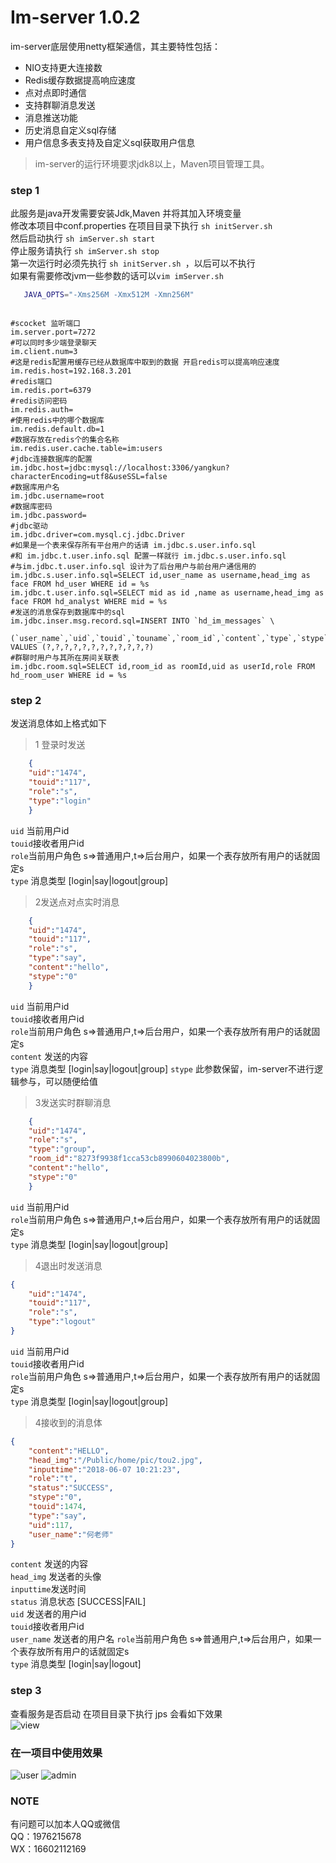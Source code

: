 Im-server 1.0.2
===============

im-server底层使用netty框架通信，其主要特性包括：

 + NIO支持更大连接数
 + Redis缓存数据提高响应速度
 + 点对点即时通信
 + 支持群聊消息发送
 + 消息推送功能
 + 历史消息自定义sql存储
 + 用户信息多表支持及自定义sql获取用户信息

> im-server的运行环境要求jdk8以上，Maven项目管理工具。
### step 1
  此服务是java开发需要安装Jdk,Maven 并将其加入环境变量<br>
  修改本项目中conf.properties
  在项目目录下执行 `sh initServer.sh `<br>
  然后启动执行 `sh imServer.sh start`<br>
  停止服务请执行 `sh imServer.sh stop`  <br>
  第一次运行时必须先执行 `sh initServer.sh `，以后可以不执行<br>
  如果有需要修改jvm一些参数的话可以`vim imServer.sh` <br>
  ```bash
     JAVA_OPTS="-Xms256M -Xmx512M -Xmn256M"
  ```
```properties

#scocket 监听端口
im.server.port=7272 
#可以同时多少端登录聊天
im.client.num=3
#这是redis配置用缓存已经从数据库中取到的数据 开启redis可以提高响应速度
im.redis.host=192.168.3.201
#redis端口
im.redis.port=6379
#redis访问密码
im.redis.auth=
#使用redis中的哪个数据库
im.redis.default.db=1
#数据存放在redis个的集合名称
im.redis.user.cache.table=im:users
#jdbc连接数据库的配置 
im.jdbc.host=jdbc:mysql://localhost:3306/yangkun?characterEncoding=utf8&useSSL=false
#数据库用户名
im.jdbc.username=root
#数据库密码
im.jdbc.password=
#jdbc驱动
im.jdbc.driver=com.mysql.cj.jdbc.Driver
#如果是一个表来保存所有平台用户的话请 im.jdbc.s.user.info.sql 
#和 im.jdbc.t.user.info.sql 配置一样就行 im.jdbc.s.user.info.sql
#与im.jdbc.t.user.info.sql 设计为了后台用户与前台用户通信用的
im.jdbc.s.user.info.sql=SELECT id,user_name as username,head_img as face FROM hd_user WHERE id = %s
im.jdbc.t.user.info.sql=SELECT mid as id ,name as username,head_img as face FROM hd_analyst WHERE mid = %s
#发送的消息保存到数据库中的sql
im.jdbc.inser.msg.record.sql=INSERT INTO `hd_im_messages` \
  (`user_name`,`uid`,`touid`,`touname`,`room_id`,`content`,`type`,`stype`,`inputtime`,`role`,`head_img`,`status`) VALUES (?,?,?,?,?,?,?,?,?,?,?,?)
#群聊时用户与其所在房间关联表
im.jdbc.room.sql=SELECT id,room_id as roomId,uid as userId,role FROM hd_room_user WHERE id = %s

  ```
 
### step 2
 发送消息体如上格式如下
 
>1 登录时发送
```json
    {
    "uid":"1474", 
    "touid":"117",
    "role":"s", 
    "type":"login"
    }
```
`uid` 当前用户id <br>
`touid`接收者用户id <br>
`role`当前用户角色 s=>普通用户,t=>后台用户，如果一个表存放所有用户的话就固定s<br>
`type` 消息类型 [login|say|logout|group]

>2发送点对点实时消息
```json
    {
    "uid":"1474",
    "touid":"117",
    "role":"s",
    "type":"say",
    "content":"hello",
    "stype":"0"
    }
```
`uid` 当前用户id <br>
`touid`接收者用户id <br>
`role`当前用户角色 s=>普通用户,t=>后台用户，如果一个表存放所有用户的话就固定s<br>
`content` 发送的内容<br>
`type` 消息类型 [login|say|logout|group]
`stype` 此参数保留，im-server不进行逻辑参与，可以随便给值

>3发送实时群聊消息
```json
    {
    "uid":"1474",
    "role":"s",
    "type":"group",
    "room_id":"8273f9938f1cca53cb8990604023800b",
    "content":"hello",
    "stype":"0"
    }
```
`uid` 当前用户id <br>
`role`当前用户角色 s=>普通用户,t=>后台用户，如果一个表存放所有用户的话就固定s<br>
`type` 消息类型 [login|say|logout|group]
>4退出时发送消息
```json
{
    "uid":"1474", 
    "touid":"117",
    "role":"s", 
    "type":"logout"
}
```
`uid` 当前用户id <br>
`touid`接收者用户id <br>
`role`当前用户角色 s=>普通用户,t=>后台用户，如果一个表存放所有用户的话就固定s<br>
`type` 消息类型 [login|say|logout|group]

>4接收到的消息体
```json
{
    "content":"HELLO",
    "head_img":"/Public/home/pic/tou2.jpg",
    "inputtime":"2018-06-07 10:21:23",
    "role":"t",
    "status":"SUCCESS",
    "stype":"0",
    "touid":1474,
    "type":"say",
    "uid":117,
    "user_name":"何老师"
}
```
`content` 发送的内容<br>
`head_img` 发送者的头像<br>
`inputtime`发送时间<br>
`status` 消息状态 [SUCCESS|FAIL]<br>
`uid` 发送者的用户id <br>
`touid`接收者用户id <br>
`user_name` 发送者的用户名
`role`当前用户角色 s=>普通用户,t=>后台用户，如果一个表存放所有用户的话就固定s<br>
`type` 消息类型 [login|say|logout]


### step 3
   查看服务是否启动 在项目目录下执行 jps 会看如下效果<br>
![view](http://www.fang99.cc/Public/upload/article/2018/06-07/5b189e28c9521.png)
### 在一项目中使用效果<br>
![user](http://www.fang99.cc/Public/upload/article/2018/06-07/5b189caa7b570.png)
![admin](http://www.fang99.cc/Public/upload/article/2018/06-07/5b189d583a274.png)


###  NOTE
   有问题可以加本人QQ或微信<br>
   QQ：1976215678 <br>
   WX：16602112169